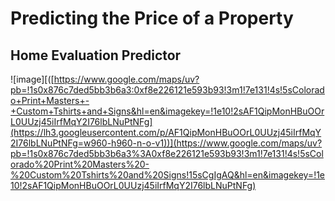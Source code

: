 # Predicting the Price of a Property

## Home Evaluation Predictor 

![image][([https://www.google.com/maps/uv?pb=!1s0x876c7ded5bb3b6a3:0xf8e226121e593b93!3m1!7e131!4s!5sColorado+Print+Masters+-+Custom+Tshirts+and+Signs&hl=en&imagekey=!1e10!2sAF1QipMonHBuOOrL0UUzj45iIrfMqY2I76lbLNuPtNFg](https://lh3.googleusercontent.com/p/AF1QipMonHBuOOrL0UUzj45iIrfMqY2I76lbLNuPtNFg=w960-h960-n-o-v1))](https://www.google.com/maps/uv?pb=!1s0x876c7ded5bb3b6a3%3A0xf8e226121e593b93!3m1!7e131!4s!5sColorado%20Print%20Masters%20-%20Custom%20Tshirts%20and%20Signs!15sCgIgAQ&hl=en&imagekey=!1e10!2sAF1QipMonHBuOOrL0UUzj45iIrfMqY2I76lbLNuPtNFg)
